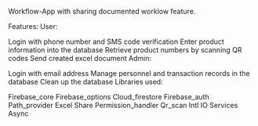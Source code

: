 Workflow-App with sharing documented worklow feature.

Features: User:

Login with phone number and SMS code verification
Enter product information into the database
Retrieve product numbers by scanning QR codes
Send created excel document
Admin:

Login with email address
Manage personnel and transaction records in the database
Clean up the database
Libraries used:

Firebase_core
Firebase_options
Cloud_firestore
Firebase_auth
Path_provider
Excel
Share
Permission_handler
Qr_scan
Intl
IO
Services
Async